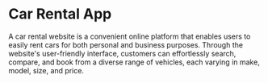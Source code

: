 # Car Rental App

A car rental website is a convenient online platform that enables users to easily rent cars for both personal and business purposes. Through the website's user-friendly interface, customers can effortlessly search, compare, and book from a diverse range of vehicles, each varying in make, model, size, and price. 

